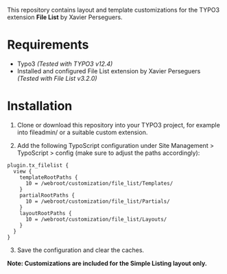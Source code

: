 This repository contains layout and template customizations for the TYPO3 extension **File List** by Xavier Perseguers.

# Requirements
* Typo3 *(Tested with TYPO3 v12.4)*
* Installed and configured File List extension by Xavier Perseguers *(Tested with File List v3.2.0)*
# Installation
1. Clone or download this repository into your TYPO3 project, for example into fileadmin/ or a suitable custom extension.

2. Add the following TypoScript configuration under Site Management > TypoScript > config (make sure to adjust the paths accordingly):
```
plugin.tx_filelist {
  view {
    templateRootPaths {
      10 = /webroot/customization/file_list/Templates/
    }
    partialRootPaths {
      10 = /webroot/customization/file_list/Partials/
    }
    layoutRootPaths {
      10 = /webroot/customization/file_list/Layouts/
    }
  }
}
```

3. Save the configuration and clear the caches.

**Note: Customizations are included for the Simple Listing layout only.**
